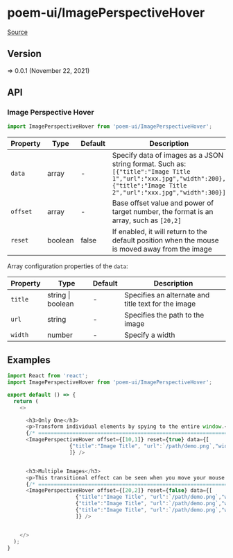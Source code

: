 # poem-ui/ImagePerspectiveHover

[Source](https://github.com/xizon/poem-ui/tree/main/src/ImagePerspectiveHover)

## Version

=> 0.0.1 (November 22, 2021)

## API

### Image Perspective Hover
```js
import ImagePerspectiveHover from 'poem-ui/ImagePerspectiveHover';
```
| Property | Type | Default | Description |
| --- | --- | --- | --- |
| `data` | array | - | Specify data of images as a JSON string format. Such as: <br />`[{"title":"Image Title 1","url":"xxx.jpg","width":200},{"title":"Image Title 2","url":"xxx.jpg","width":300}]` |
| `offset` | array  | - | Base offset value and power of target number, the format is an array, such as `[20,2]` |
| `reset` | boolean  | false | If enabled, it will return to the default position when the mouse is moved away from the image |



Array configuration properties of the `data`:

| Property | Type | Default | Description |
| --- | --- | --- | --- |
| `title` | string \| boolean | - | Specifies an alternate and title text for the image |
| `url` | string | - | Specifies the path to the image |
| `width` | number | - | Specify a width |



## Examples

```js
import React from 'react';
import ImagePerspectiveHover from 'poem-ui/ImagePerspectiveHover';

export default () => {
  return (
    <>

      <h3>Only One</h3>
      <p>Transform individual elements by spying to the entire window.</p>
      {/* ================================================================== */} 
      <ImagePerspectiveHover offset={[10,1]} reset={true} data={[
                    {"title":"Image Title", "url":`/path/demo.png`,"width":320}
                    ]} />


      <h3>Multiple Images</h3>
      <p>This transitional effect can be seen when you move your mouse over a certain element that makes it change position or animate.</p>
      {/* ================================================================== */} 
      <ImagePerspectiveHover offset={[20,2]} reset={false} data={[
                      {"title":"Image Title", "url":`/path/demo.png`,"width":200},
                      {"title":"Image Title", "url":`/path/demo.png`,"width":300},
                      {"title":"Image Title", "url":`/path/demo.png`,"width":170}
                      ]} />


    </>
  );
}

```
